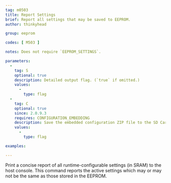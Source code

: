```yaml
---
tag: m0503
title: Report Settings
brief: Report all settings that may be saved to EEPROM.
author: thinkyhead

group: eeprom

codes: [ M503 ]

notes: Does not require `EEPROM_SETTINGS`.

parameters:
  -
    tag: S
    optional: true
    description: Detailed output flag. (`true` if omitted.)
    values:
      -
        type: flag
  -
    tag: C
    optional: true
    since: 2.0.9.3
    requires: CONFIGURATION_EMBEDDING
    description: Save the embedded configuration ZIP file to the SD Card or Flash Drive.
    values:
      -
        type: flag

examples:

---
```


Print a concise report of all runtime-configurable settings (in SRAM) to the host console.
This command reports the active settings which may or may not be the same as those stored in the EEPROM.
